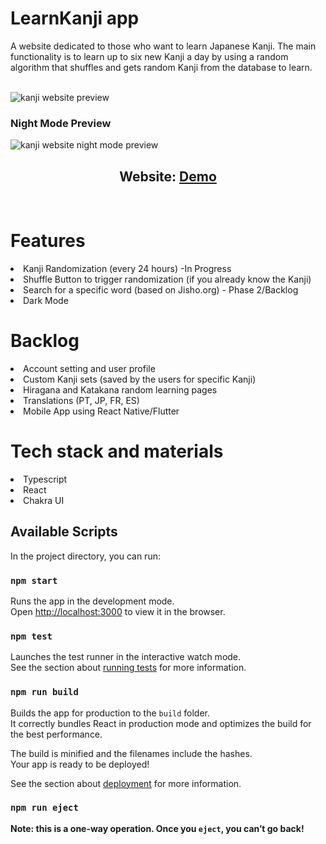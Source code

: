 # LearnKanji app

A website dedicated to those who want to learn Japanese Kanji. The main functionality is to learn up to six new Kanji a day by using a random algorithm that shuffles and gets random Kanji from the database to learn. 

<br/>
<img src="https://i.ibb.co/NYkXCwz/learnkanji.png" border="0" alt="kanji website preview"/>

<h3>Night Mode Preview</h3>

<img src="https://i.ibb.co/N2ZKVht/learnkanji2.png" alt="kanji website night mode preview" border="0">
<h2 align="center">Website: <a href="https://kanji-cards.pages.dev/" target:_blank>Demo</a></h2>
<br/>

# Features
<li> Kanji Randomization (every 24 hours) -In Progress </li>
<li> Shuffle Button to trigger randomization (if you already know the Kanji) </li>
<li> Search for a specific word (based on Jisho.org) - Phase 2/Backlog </li>
<li> Dark Mode </li>

# Backlog

<li> Account setting and user profile </li>
<li> Custom Kanji sets (saved by the users for specific Kanji) </li>
<li> Hiragana and Katakana random learning pages </li>
<li> Translations (PT, JP, FR, ES) </li>
<li> Mobile App using React Native/Flutter </li>

# Tech stack and materials
<li>Typescript</li>
<li>React</li>
<li>Chakra UI</li>
<!-- <li></li> -->


## Available Scripts

In the project directory, you can run:

### `npm start`

Runs the app in the development mode.\
Open [http://localhost:3000](http://localhost:3000) to view it in the browser.


### `npm test`

Launches the test runner in the interactive watch mode.\
See the section about [running tests](https://facebook.github.io/create-react-app/docs/running-tests) for more information.

### `npm run build`

Builds the app for production to the `build` folder.\
It correctly bundles React in production mode and optimizes the build for the best performance.

The build is minified and the filenames include the hashes.\
Your app is ready to be deployed!

See the section about [deployment](https://facebook.github.io/create-react-app/docs/deployment) for more information.

### `npm run eject`

**Note: this is a one-way operation. Once you `eject`, you can’t go back!**

